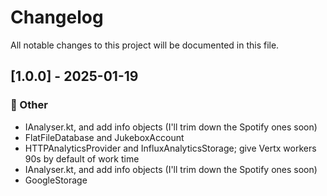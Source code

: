 # Changelog

All notable changes to this project will be documented in this file.

## [1.0.0] - 2025-01-19

### 💼 Other

- IAnalyser.kt, and add info objects (I'll trim down the Spotify ones soon)
- FlatFileDatabase and JukeboxAccount
- HTTPAnalyticsProvider and InfluxAnalyticsStorage; give Vertx workers 90s by default of work time
- IAnalyser.kt, and add info objects (I'll trim down the Spotify ones soon)
- GoogleStorage

<!-- generated by git-cliff -->
